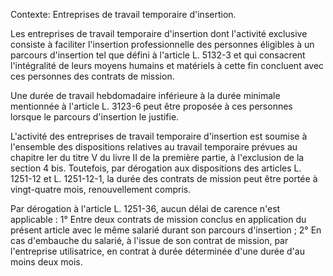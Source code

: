 Contexte: Entreprises de travail temporaire d'insertion.

Les entreprises de travail temporaire d'insertion dont l'activité exclusive consiste à faciliter l'insertion professionnelle des personnes éligibles à un parcours d'insertion tel que défini à l'article L. 5132-3 et qui consacrent l'intégralité de leurs moyens humains et matériels à cette fin concluent avec ces personnes des contrats de mission.

Une durée de travail hebdomadaire inférieure à la durée minimale mentionnée à l'article L. 3123-6 peut être proposée à ces personnes lorsque le parcours d'insertion le justifie.

L'activité des entreprises de travail temporaire d'insertion est soumise à l'ensemble des dispositions relatives au travail temporaire prévues au chapitre Ier du titre V du livre II de la première partie, à l'exclusion de la section 4 bis. Toutefois, par dérogation aux dispositions des articles L. 1251-12 et L. 1251-12-1, la durée des contrats de mission peut être portée à vingt-quatre mois, renouvellement compris.

Par dérogation à l'article L. 1251-36, aucun délai de carence n'est applicable : 1° Entre deux contrats de mission conclus en application du présent article avec le même salarié durant son parcours d'insertion ; 2° En cas d'embauche du salarié, à l'issue de son contrat de mission, par l'entreprise utilisatrice, en contrat à durée déterminée d'une durée d'au moins deux mois.